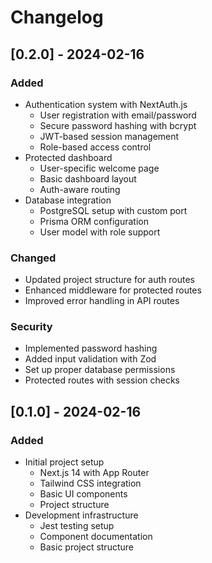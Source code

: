 # Changelog

## [0.2.0] - 2024-02-16
### Added
- Authentication system with NextAuth.js
  - User registration with email/password
  - Secure password hashing with bcrypt
  - JWT-based session management
  - Role-based access control
- Protected dashboard
  - User-specific welcome page
  - Basic dashboard layout
  - Auth-aware routing
- Database integration
  - PostgreSQL setup with custom port
  - Prisma ORM configuration
  - User model with role support

### Changed
- Updated project structure for auth routes
- Enhanced middleware for protected routes
- Improved error handling in API routes

### Security
- Implemented password hashing
- Added input validation with Zod
- Set up proper database permissions
- Protected routes with session checks

## [0.1.0] - 2024-02-16
### Added
- Initial project setup
  - Next.js 14 with App Router
  - Tailwind CSS integration
  - Basic UI components
  - Project structure
- Development infrastructure
  - Jest testing setup
  - Component documentation
  - Basic project structure